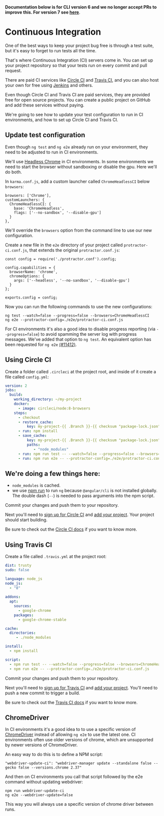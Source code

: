 **Documentation below is for CLI version 6 and we no longer accept PRs to improve this. For version 7 see [here](https://angular.io/guide/testing#set-up-continuous-integration)**.

# Continuous Integration

One of the best ways to keep your project bug free is through a test suite, but it's easy to forget
to run tests all the time.

That's where Continuous Integration (CI) servers come in.
You can set up your project repository so that your tests run on every commit and pull request.

There are paid CI services like [Circle CI](https://circleci.com/) and
[Travis CI](https://travis-ci.com/), and you can also host your own for free using
[Jenkins](https://jenkins.io/) and others.

Even though Circle CI and Travis CI are paid services, they are provided free for open source
projects.
You can create a public project on GitHub and add these services without paying.

We're going to see how to update your test configuration to run in CI environments, and how to
set up Circle CI and Travis CI.


## Update test configuration

Even though `ng test` and `ng e2e` already run on your environment, they need to be adjusted to
run in CI environments.

We'll use [Headless Chrome](https://developers.google.com/web/updates/2017/04/headless-chrome#cli) in CI environments. In some environments we need to start the browser without
sandboxing or disable the gpu. Here we'll do both. 

In `karma.conf.js`, add a custom launcher called `ChromeHeadlessCI` below `browsers`:

```
browsers: ['Chrome'],
customLaunchers: {
  ChromeHeadlessCI: {
    base: 'ChromeHeadless',
    flags: ['--no-sandbox', '--disable-gpu']
  }
},
```

We'll override the `browsers` option from the command line to use our new configuration.

Create a new file in the `e2e` directory of your project called `protractor-ci.conf.js`, that extends
the original `protractor.conf.js`:

```
const config = require('./protractor.conf').config;

config.capabilities = {
  browserName: 'chrome',
  chromeOptions: {
    args: ['--headless', '--no-sandbox', '--disable-gpu']
  }
};

exports.config = config;
```

Now you can run the following commands to use the new configurations:

```
ng test --watch=false --progress=false --browsers=ChromeHeadlessCI
ng e2e --protractor-config=./e2e/protractor-ci.conf.js
```

For CI environments it's also a good idea to disable progress reporting (via `--progress=false`)
to avoid spamming the server log with progress messages. We've added that option to `ng test`. An equivalent
option has been requested for
`ng e2e` [(#11412)](https://github.com/angular/angular-cli/issues/11412). 


## Using Circle CI

Create a folder called `.circleci` at the project root, and inside of it create a file called
`config.yml`:

```yaml
version: 2
jobs:
  build:
    working_directory: ~/my-project
    docker:
      - image: circleci/node:8-browsers
    steps:
      - checkout
      - restore_cache:
          key: my-project-{{ .Branch }}-{{ checksum "package-lock.json" }}
      - run: npm install
      - save_cache:
          key: my-project-{{ .Branch }}-{{ checksum "package-lock.json" }}
          paths:
             - "node_modules"
      - run: npm run test -- --watch=false --progress=false --browsers=ChromeHeadlessCI
      - run: npm run e2e -- --protractor-config=./e2e/protractor-ci.conf.js
```

We're doing a few things here:
  -
  - `node_modules` is cached.
  - we use [npm run](https://docs.npmjs.com/cli/run-script) to run `ng` because `@angular/cli` is
  not installed globally. The double dash (`--`) is needed to pass arguments into the npm script.

Commit your changes and push them to your repository.

Next you'll need to [sign up for Circle CI](https://circleci.com/docs/2.0/first-steps/) and
[add your project](https://circleci.com/add-projects).
Your project should start building.

Be sure to check out the [Circle CI docs](https://circleci.com/docs/2.0/) if you want to know more.


## Using Travis CI

Create a file called `.travis.yml` at the project root:

```yaml
dist: trusty
sudo: false

language: node_js
node_js:
  - "8"
  
addons:
  apt:
    sources:
      - google-chrome
    packages:
      - google-chrome-stable

cache:
  directories:
     - ./node_modules

install:
  - npm install

script:
  - npm run test -- --watch=false --progress=false --browsers=ChromeHeadlessCI
  - npm run e2e -- --protractor-config=./e2e/protractor-ci.conf.js
```

Commit your changes and push them to your repository.

Next you'll need to [sign up for Travis CI](https://travis-ci.org/auth) and
[add your project](https://travis-ci.org/profile).
You'll need to push a new commit to trigger a build.

Be sure to check out the [Travis CI docs](https://docs.travis-ci.com/) if you want to know more.

## ChromeDriver

In CI environments it's a good idea to to use a specific version of [ChromeDriver](http://chromedriver.chromium.org/)
instead of allowing `ng e2e` to use the latest one. CI environments often use older versions of chrome, which are unsupported by newer versions of ChromeDriver.

An easy way to do this is to define a NPM script:

```text
"webdriver-update-ci": "webdriver-manager update --standalone false --gecko false --versions.chrome 2.37"
```

And then on CI environments you call that script followed by the e2e command without updating webdriver:

```text
npm run webdriver-update-ci
ng e2e --webdriver-update=false
```

This way you will always use a specific version of chrome driver between runs.